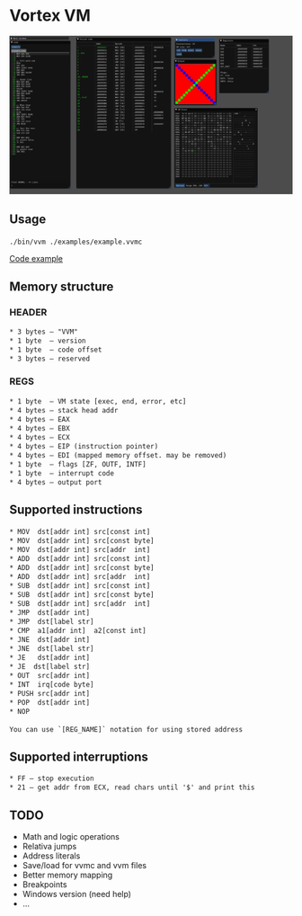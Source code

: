 # Vortex VM

![screenshot](https://raw.githubusercontent.com/averrin/vvm/master/screenshot.png)

## Usage
`./bin/vvm ./examples/example.vvmc`

[Code example](https://github.com/averrin/vvm/blob/master/examples/example.vvmc)

## Memory structure

### HEADER
```
* 3 bytes — "VVM"
* 1 byte  — version
* 1 byte  — code offset
* 3 bytes — reserved
```

### REGS
```
* 1 byte  — VM state [exec, end, error, etc]
* 4 bytes — stack head addr
* 4 bytes — EAX
* 4 bytes — EBX
* 4 bytes — ECX
* 4 bytes — EIP (instruction pointer)
* 4 bytes — EDI (mapped memory offset. may be removed)
* 1 byte  — flags [ZF, OUTF, INTF]
* 1 byte  — interrupt code
* 4 bytes — output port
```

## Supported instructions
```
* MOV  dst[addr int] src[const int] 
* MOV  dst[addr int] src[const byte] 
* MOV  dst[addr int] src[addr  int] 
* ADD  dst[addr int] src[const int] 
* ADD  dst[addr int] src[const byte] 
* ADD  dst[addr int] src[addr  int] 
* SUB  dst[addr int] src[const int] 
* SUB  dst[addr int] src[const byte] 
* SUB  dst[addr int] src[addr  int] 
* JMP  dst[addr int] 
* JMP  dst[label str] 
* CMP  a1[addr int]  a2[const int] 
* JNE  dst[addr int] 
* JNE  dst[label str] 
* JE   dst[addr int] 
* JE  dst[label str] 
* OUT  src[addr int] 
* INT  irq[code byte] 
* PUSH src[addr int] 
* POP  dst[addr int] 
* NOP 

You can use `[REG_NAME]` notation for using stored address
```

## Supported interruptions
```
* FF — stop execution
* 21 — get addr from ECX, read chars until '$' and print this
```

## TODO
- Math and logic operations
- Relativa jumps
- Address literals
- Save/load for vvmc and vvm files
- Better memory mapping
- Breakpoints
- Windows version (need help)
- ...
